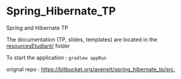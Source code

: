 # Spring_Hibernate_TP

Spring and Hibernate TP

The documentation (TP, slides, templates) are located in the [resourcesEtudiant/](resourcesEtudiant/) folder

To start the application : `gradlew appRun`

orignal repo : https://bitbucket.org/avenelt/spring_hibernate_tp/src,